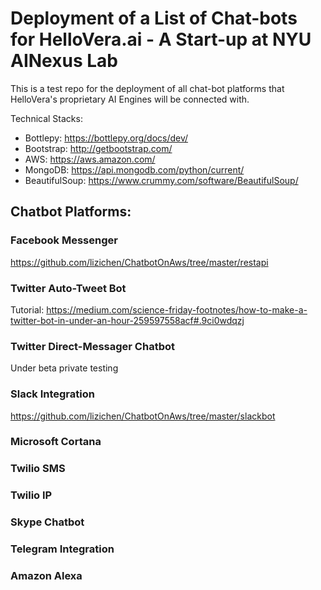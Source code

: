 # Deployment of a List of Chat-bots for HelloVera.ai - A Start-up at NYU AINexus Lab

This is a test repo for the deployment of all chat-bot platforms that HelloVera's proprietary AI Engines will be connected with.

Technical Stacks:
- Bottlepy: https://bottlepy.org/docs/dev/
- Bootstrap: http://getbootstrap.com/ 
- AWS: https://aws.amazon.com/
- MongoDB: https://api.mongodb.com/python/current/
- BeautifulSoup: https://www.crummy.com/software/BeautifulSoup/

## Chatbot Platforms:
### Facebook Messenger
https://github.com/lizichen/ChatbotOnAws/tree/master/restapi

### Twitter Auto-Tweet Bot 
Tutorial: https://medium.com/science-friday-footnotes/how-to-make-a-twitter-bot-in-under-an-hour-259597558acf#.9ci0wdqzj 

### Twitter Direct-Messager Chatbot
Under beta private testing

### Slack Integration
https://github.com/lizichen/ChatbotOnAws/tree/master/slackbot

### Microsoft Cortana

### Twilio SMS

### Twilio IP

### Skype Chatbot

### Telegram Integration

### Amazon Alexa
